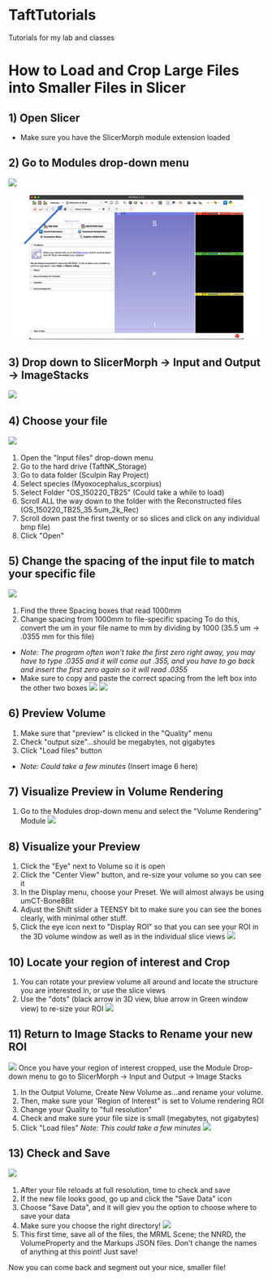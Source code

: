 # TaftTutorials
Tutorials for my lab and classes

# How to Load and Crop Large Files into Smaller Files in Slicer

## 1) Open Slicer
- Make sure you have the SlicerMorph module extension loaded

## 2) Go to Modules drop-down menu
![](FHLTTW_01)

<img src = "https://raw.githubusercontent.com/Natalia-Taft/TaftTutorials/main/TutorialImages/FHLTTW_01.png">

## 3) Drop down to SlicerMorph -> Input and Output -> ImageStacks
![](FHLTTW_02)

## 4) Choose your file
![](FHLTTW_03)
1) Open the "Input files" drop-down menu
1) Go to the hard drive (TaftNK_Storage)
2) Go to data folder (Sculpin Ray Project)
3) Select species (Myoxocephalus_scorpius)
4) Select Folder "OS_150220_TB25"
(Could take a while to load)
5) Scroll ALL the way down to the folder with the Reconstructed files (OS_150220_TB25_35.5um_2k_Rec)
6) Scroll down past the first twenty or so slices and click on any individual bmp file)
7) Click "Open"

## 5) Change the spacing of the input file to match your specific file
![](FHLTTW_04) 
1) Find the three Spacing boxes that read 1000mm
2) Change spacing from 1000mm to file-specific spacing To do this, convert the um in your file name to mm by dividing by 1000 (35.5 um -> .0355 mm for this file)
- *Note: The program often won't take the first zero right away, you may have to type .0355 and it will come out .355, and you have to go back and insert the first zero again so it will read .0355*
-  Make sure to copy and paste the correct spacing from the left box into the other two boxes
![](FHLTTW_05) 
![](FHLTTW_06) 

## 6) Preview Volume
1) Make sure that "preview" is clicked in the "Quality" menu
2) Check "output size"...should be megabytes, not gigabytes
3) Click "Load files" button
- *Note: Could take a few minutes*
(Insert image 6 here)

## 7) Visualize Preview in Volume Rendering
1) Go to the Modules drop-down menu and select the "Volume Rendering" Module
![](FHLTTW_07) 


## 8) Visualize your Preview
1) Click the "Eye" next to Volume so it is open
2) Click the "Center View" button, and re-size your volume so you can see it
3) In the Display menu, choose your Preset. We will almost always be using umCT-Bone8Bit
4) Adjust the Shift slider a TEENSY bit to make sure you can see the bones clearly, with minimal other stuff.
5) Click the eye icon next to "Display ROI" so that you can see your ROI in the 3D volume window as well as in the individual slice views
![](FHLTTW_08) 

## 10) Locate your region of interest and Crop
1) You can rotate your preview volume all around and locate the structure you are interested in, or use the slice views
2) Use the "dots" (black arrow in 3D view, blue arrow in Green window view) to re-size your ROI 
![](FHLTTW_09) 

## 11) Return to Image Stacks to Rename your new ROI
![](FHLTTW_10) 
Once you have your region of interest cropped, use the Module Drop-down menu to go to 
SlicerMorph -> Input and Output -> Image Stacks
1)  In the Output Volume, Create New Volume as...and rename your volume. 
2) Then, make sure your 'Region of Interest" is set to Volume rendering ROI
3) Change your Quality to "full resolution"
4) Check and make sure your file size is small (megabytes, not gigabytes)
5) Click "Load files"
*Note: This could take a few minutes*
![](FHLTTW_11) 

## 13) Check and Save
![](FHLTTW_12) 
1) After your file reloads at full resolution, time to check and save
2) If the new file looks good, go up and click the "Save Data" icon
3) Choose "Save Data", and it will giev you the option to choose where to save your data
4) Make sure you choose the right directory!
![](FHLTTW_13) 
5) This first time, save all of the files, the MRML Scene; the NNRD, the VolumeProperty and the Markups JSON files. 
Don't change the names of anything at this point! Just save!

Now you can come back and segment out your nice, smaller file!
